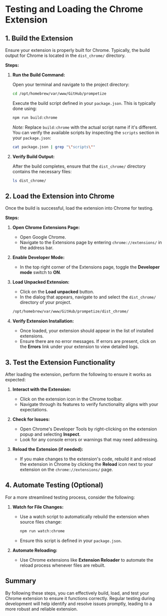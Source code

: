 # Testing and Loading the Chrome Extension

## 1. Build the Extension

Ensure your extension is properly built for Chrome. Typically, the build output for Chrome is located in the `dist_chrome/` directory.

**Steps:**

1. **Run the Build Command:**
   
   Open your terminal and navigate to the project directory:
   
   ```bash
   cd /opt/homebrew/var/www/GitHub/prompetize
   ```
   
   Execute the build script defined in your `package.json`. This is typically done using:
   
   ```bash
   npm run build:chrome
   ```
   
   *Note:* Replace `build:chrome` with the actual script name if it's different. You can verify the available scripts by inspecting the `scripts` section in your `package.json`:
   
   ```bash
   cat package.json | grep "\"scripts\""
   ```

2. **Verify Build Output:**
   
   After the build completes, ensure that the `dist_chrome/` directory contains the necessary files:
   
   ```bash
   ls dist_chrome/
   ```

## 2. Load the Extension into Chrome

Once the build is successful, load the extension into Chrome for testing.

**Steps:**

1. **Open Chrome Extensions Page:**
   
   - Open Google Chrome.
   - Navigate to the Extensions page by entering `chrome://extensions/` in the address bar.

2. **Enable Developer Mode:**
   
   - In the top right corner of the Extensions page, toggle the **Developer mode** switch to **ON**.

3. **Load Unpacked Extension:**
   
   - Click on the **Load unpacked** button.
   - In the dialog that appears, navigate to and select the `dist_chrome/` directory of your project.
   
   ```bash
   /opt/homebrew/var/www/GitHub/prompetize/dist_chrome/
   ```

4. **Verify Extension Installation:**
   
   - Once loaded, your extension should appear in the list of installed extensions.
   - Ensure there are no error messages. If errors are present, click on the **Errors** link under your extension to view detailed logs.

## 3. Test the Extension Functionality

After loading the extension, perform the following to ensure it works as expected:

1. **Interact with the Extension:**
   
   - Click on the extension icon in the Chrome toolbar.
   - Navigate through its features to verify functionality aligns with your expectations.

2. **Check for Issues:**
   
   - Open Chrome's Developer Tools by right-clicking on the extension popup and selecting **Inspect**.
   - Look for any console errors or warnings that may need addressing.

3. **Reload the Extension (if needed):**
   
   - If you make changes to the extension's code, rebuild it and reload the extension in Chrome by clicking the **Reload** icon next to your extension on the `chrome://extensions/` page.

## 4. Automate Testing (Optional)

For a more streamlined testing process, consider the following:

1. **Watch for File Changes:**
   
   - Use a watch script to automatically rebuild the extension when source files change:
     
     ```bash
     npm run watch:chrome
     ```
   
   - Ensure this script is defined in your `package.json`.

2. **Automate Reloading:**
   
   - Use Chrome extensions like **Extension Reloader** to automate the reload process whenever files are rebuilt.

## Summary

By following these steps, you can effectively build, load, and test your Chrome extension to ensure it functions correctly. Regular testing during development will help identify and resolve issues promptly, leading to a more robust and reliable extension.